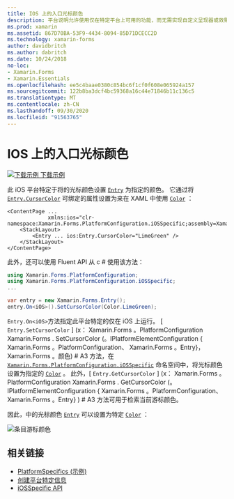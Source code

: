 ```yaml
---
title: IOS 上的入口光标颜色
description: 平台说明允许使用仅在特定平台上可用的功能，而无需实现自定义呈现器或效果。 本文介绍如何使用 iOS 平台特定的来设置项的光标颜色。
ms.prod: xamarin
ms.assetid: 867D70BA-53F9-4434-8094-85D71DCECC2D
ms.technology: xamarin-forms
author: davidbritch
ms.author: dabritch
ms.date: 10/24/2018
no-loc:
- Xamarin.Forms
- Xamarin.Essentials
ms.openlocfilehash: ee5c4baae0380c854bc6f1cf0f608e065924a157
ms.sourcegitcommit: 122b8ba3dcf4bc59368a16c44e71846b11c136c5
ms.translationtype: MT
ms.contentlocale: zh-CN
ms.lasthandoff: 09/30/2020
ms.locfileid: "91563765"
---
```

# <a name="entry-cursor-color-on-ios"></a>IOS 上的入口光标颜色

[![下载示例](~/media/shared/download.png) 下载示例](https://docs.microsoft.com/samples/xamarin/xamarin-forms-samples/userinterface-platformspecifics)

此 iOS 平台特定于将的光标颜色设置 [`Entry`](xref:Xamarin.Forms.Entry) 为指定的颜色。 它通过将 [`Entry.CursorColor`](xref:Xamarin.Forms.PlatformConfiguration.iOSSpecific.Entry.CursorColorProperty) 可绑定的属性设置为来在 XAML 中使用 [`Color`](xref:Xamarin.Forms.Color) ：

```xaml
<ContentPage ...
             xmlns:ios="clr-namespace:Xamarin.Forms.PlatformConfiguration.iOSSpecific;assembly=Xamarin.Forms.Core">
    <StackLayout>
        <Entry ... ios:Entry.CursorColor="LimeGreen" />
    </StackLayout>
</ContentPage>
```

此外，还可以使用 Fluent API 从 c # 使用该方法：

```csharp
using Xamarin.Forms.PlatformConfiguration;
using Xamarin.Forms.PlatformConfiguration.iOSSpecific;
...

var entry = new Xamarin.Forms.Entry();
entry.On<iOS>().SetCursorColor(Color.LimeGreen);
```

`Entry.On<iOS>`方法指定此平台特定的仅在 iOS 上运行。 [ `Entry.SetCursorColor` ] (x： Xamarin.Forms 。PlatformConfiguration Xamarin.Forms . SetCursorColor (。IPlatformElementConfiguration { Xamarin.Forms 。PlatformConfiguration、 Xamarin.Forms 。Entry}， Xamarin.Forms 。颜色) # A3 方法，在 [`Xamarin.Forms.PlatformConfiguration.iOSSpecific`](xref:Xamarin.Forms.PlatformConfiguration.iOSSpecific) 命名空间中，将光标颜色设置为指定的 [`Color`](xref:Xamarin.Forms.Color) 。 此外，[ `Entry.GetCursorColor` ] (x： Xamarin.Forms 。PlatformConfiguration Xamarin.Forms . GetCursorColor (。IPlatformElementConfiguration { Xamarin.Forms 。PlatformConfiguration、 Xamarin.Forms 。Entry} ) # A3 方法可用于检索当前游标颜色。

因此，中的光标颜色 [`Entry`](xref:Xamarin.Forms.Entry) 可以设置为特定 [`Color`](xref:Xamarin.Forms.Color) ：

![条目游标颜色](entry-cursor-color-images/entry-cursorcolor.png)

## <a name="related-links"></a>相关链接

- [PlatformSpecifics (示例) ](/samples/xamarin/xamarin-forms-samples/userinterface-platformspecifics)
- [创建平台特定信息](~/xamarin-forms/platform/platform-specifics/index.md#creating-platform-specifics)
- [iOSSpecific API](xref:Xamarin.Forms.PlatformConfiguration.iOSSpecific)